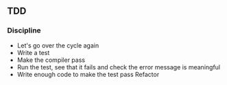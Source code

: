 ## TDD

### Discipline

- Let's go over the cycle again
- Write a test
- Make the compiler pass
- Run the test, see that it fails and check the error message is meaningful
- Write enough code to make the test pass
  Refactor
